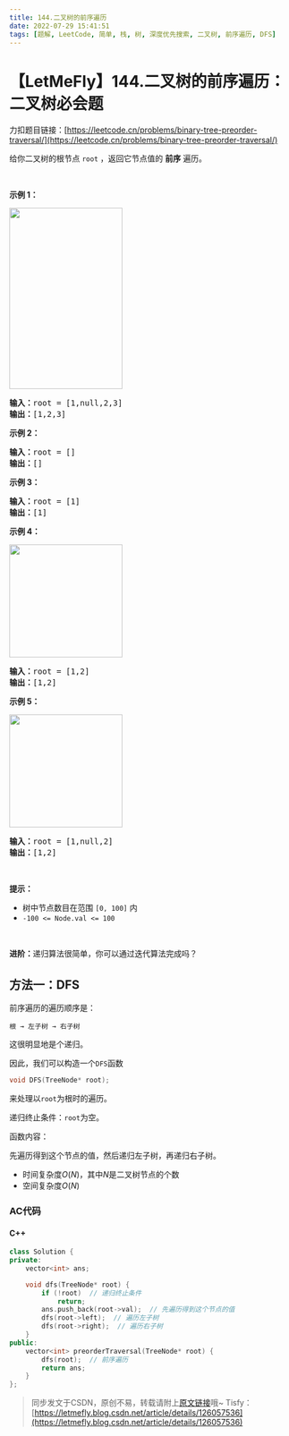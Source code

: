 ```yaml
---
title: 144.二叉树的前序遍历
date: 2022-07-29 15:41:51
tags: [题解, LeetCode, 简单, 栈, 树, 深度优先搜索, 二叉树, 前序遍历, DFS]
---
```


# 【LetMeFly】144.二叉树的前序遍历：二叉树必会题

力扣题目链接：[https://leetcode.cn/problems/binary-tree-preorder-traversal/](https://leetcode.cn/problems/binary-tree-preorder-traversal/)

<p>给你二叉树的根节点 <code>root</code> ，返回它节点值的 <strong>前序</strong><em> </em>遍历。</p>

<p> </p>

<p><strong>示例 1：</strong></p>
<img alt="" src="https://assets.leetcode.com/uploads/2020/09/15/inorder_1.jpg" style="width: 202px; height: 324px;" />
<pre>
<strong>输入：</strong>root = [1,null,2,3]
<strong>输出：</strong>[1,2,3]
</pre>

<p><strong>示例 2：</strong></p>

<pre>
<strong>输入：</strong>root = []
<strong>输出：</strong>[]
</pre>

<p><strong>示例 3：</strong></p>

<pre>
<strong>输入：</strong>root = [1]
<strong>输出：</strong>[1]
</pre>

<p><strong>示例 4：</strong></p>
<img alt="" src="https://assets.leetcode.com/uploads/2020/09/15/inorder_5.jpg" style="width: 202px; height: 202px;" />
<pre>
<strong>输入：</strong>root = [1,2]
<strong>输出：</strong>[1,2]
</pre>

<p><strong>示例 5：</strong></p>
<img alt="" src="https://assets.leetcode.com/uploads/2020/09/15/inorder_4.jpg" style="width: 202px; height: 202px;" />
<pre>
<strong>输入：</strong>root = [1,null,2]
<strong>输出：</strong>[1,2]
</pre>

<p> </p>

<p><strong>提示：</strong></p>

<ul>
	<li>树中节点数目在范围 <code>[0, 100]</code> 内</li>
	<li><code>-100 <= Node.val <= 100</code></li>
</ul>

<p> </p>

<p><strong>进阶：</strong>递归算法很简单，你可以通过迭代算法完成吗？</p>


    
## 方法一：DFS

前序遍历的遍历顺序是：

```
根 → 左子树 → 右子树
```

这很明显地是个递归。

因此，我们可以构造一个```DFS```函数

```cpp
void DFS(TreeNode* root);
```

来处理以```root```为根时的遍历。

递归终止条件：```root```为空。

函数内容：

先遍历得到这个节点的值，然后递归左子树，再递归右子树。

+ 时间复杂度$O(N)$，其中$N$是二叉树节点的个数
+ 空间复杂度$O(N)$

### AC代码

#### C++

```cpp
class Solution {
private:
    vector<int> ans;

    void dfs(TreeNode* root) {
        if (!root)  // 递归终止条件
            return;
        ans.push_back(root->val);  // 先遍历得到这个节点的值
        dfs(root->left);  // 遍历左子树
        dfs(root->right);  // 遍历右子树
    }
public:
    vector<int> preorderTraversal(TreeNode* root) {
        dfs(root);  // 前序遍历
        return ans;
    }
};
```

> 同步发文于CSDN，原创不易，转载请附上[原文链接](https://blog.tisfy.eu.org/2022/07/29/LeetCode%200144.%E4%BA%8C%E5%8F%89%E6%A0%91%E7%9A%84%E5%89%8D%E5%BA%8F%E9%81%8D%E5%8E%86/)哦~
> Tisfy：[https://letmefly.blog.csdn.net/article/details/126057536](https://letmefly.blog.csdn.net/article/details/126057536)
